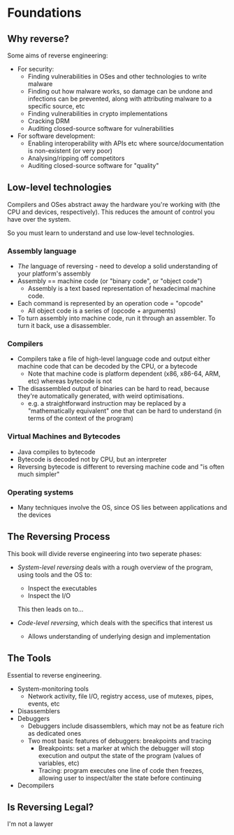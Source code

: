 # Foundations

## Why reverse?
Some aims of reverse engineering:
- For security:
  - Finding vulnerabilities in OSes and other technologies to write malware
  - Finding out how malware works, so damage can be undone and infections can be prevented, along
    with attributing malware to a specific source, etc
  - Finding vulnerabilities in crypto implementations
  - Cracking DRM
  - Auditing closed-source software for vulnerabilities
- For software development:
  - Enabling interoperability with APIs etc where source/documentation is non-existent (or very
    poor)
  - Analysing/ripping off competitors
  - Auditing closed-source software for "quality"

## Low-level technologies
Compilers and OSes abstract away the hardware you're working with (the CPU and devices,
respectively). This reduces the amount of control you have over the system.

So you must learn to understand and use low-level technologies.

### Assembly language
- *The* language of reversing - need to develop a solid understanding of your platform's assembly
- Assembly == machine code (or "binary code", or "object code")
  - Assembly is a text based representation of hexadecimal machine code.
- Each command is represented by an operation code = "opcode"
  - All object code is a series of (opcode + arguments)
- To turn assembly into machine code, run it through an assembler. To turn it back, use a
  disassembler.

### Compilers
- Compilers take a file of high-level language code and output either machine code that can be
  decoded by the CPU, or a bytecode
  - Note that machine code is platform dependent (x86, x86-64, ARM, etc) whereas bytecode is not
- The disassembled output of binaries can be hard to read, because they're automatically generated,
  with weird optimisations.
  - e.g. a straightforward instruction may be replaced by a "mathematically equivalent" one that can
    be hard to understand (in terms of the context of the program)

### Virtual Machines and Bytecodes
- Java compiles to bytecode
- Bytecode is decoded not by CPU, but an interpreter
- Reversing bytecode is different to reversing machine code and "is often much simpler"

### Operating systems
- Many techniques involve the OS, since OS lies between applications and the devices

## The Reversing Process
This book will divide reverse engineering into two seperate phases:
- *System-level reversing* deals with a rough overview of the program, using tools and the OS to:
  - Inspect the executables
  - Inspect the I/O

  This then leads on to...
- *Code-level reversing*, which deals with the specifics that interest us
  - Allows understanding of underlying design and implementation

## The Tools
Essential to reverse engineering.
- System-monitoring tools
  - Network activity, file I/O, registry access, use of mutexes, pipes, events, etc
- Disassemblers
- Debuggers
  - Debuggers include disassemblers, which may not be as feature rich as dedicated ones
  - Two most basic features of debuggers: breakpoints and tracing
    - Breakpoints: set a marker at which the debugger will stop execution and output the state of
      the program (values of variables, etc)
    - Tracing: program executes one line of code then freezes, allowing user to inspect/alter the
      state before continuing
- Decompilers

## Is Reversing Legal?
I'm not a lawyer

